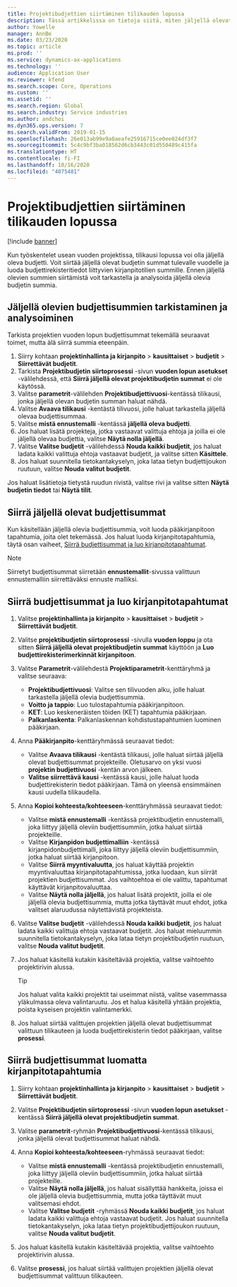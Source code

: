 ```yaml
---
title: Projektibudjettien siirtäminen tilikauden lopussa
description: Tässä artikkelissa on tietoja siitä, miten jäljellä olevat budjetin summat siirretään tuleville vuosille ja budjettirekisteritiedot luodaan.
author: Yowelle
manager: AnnBe
ms.date: 03/23/2020
ms.topic: article
ms.prod: ''
ms.service: dynamics-ax-applications
ms.technology: ''
audience: Application User
ms.reviewer: kfend
ms.search.scope: Core, Operations
ms.custom: ''
ms.assetid: ''
ms.search.region: Global
ms.search.industry: Service industries
ms.author: andchoi
ms.dyn365.ops.version: 7
ms.search.validFrom: 2019-01-15
ms.openlocfilehash: 26e013ab99e9a0aeafe25916715ce0ee024df3f7
ms.sourcegitcommit: 5c4c9bf3ba018562d6cb3443c01d550489c415fa
ms.translationtype: HT
ms.contentlocale: fi-FI
ms.lasthandoff: 10/16/2020
ms.locfileid: "4075481"
---
```

# <a name="transfer-project-budgets-at-fiscal-year-end"></a>Projektibudjettien siirtäminen tilikauden lopussa

[!include [banner](../includes/banner.md)]

Kun työskentelet usean vuoden projektissa, tilikausi lopussa voi olla jäljellä oleva budjetti. Voit siirtää jäljellä olevat budjetin summat tulevalle vuodelle ja luoda budjettirekisteritiedot liittyvien kirjanpitotilien summille. Ennen jäljellä olevien summien siirtämistä voit tarkastella ja analysoida jäljellä olevia budjetin summia.

## <a name="review-and-analyze-remaining-budget-amounts"></a>Jäljellä olevien budjettisummien tarkistaminen ja analysoiminen

Tarkista projektien vuoden lopun budjettisummat tekemällä seuraavat toimet, mutta älä siirrä summia eteenpäin.

1. Siirry kohtaan **projektinhallinta ja kirjanpito** > **kausittaiset** > **budjetit** > **Siirrettävät budjetit**. 
2. Tarkista **Projektibudjetin siirtoprosessi** -sivun **vuoden lopun asetukset** -välilehdessä, että **Siirrä jäljellä olevat projektibudjetin summat** ei ole käytössä.
3. Valitse **parametrit**-välilehden **Projektibudjettivuosi**-kentässä tilikausi, jonka jäljellä olevan budjetin summan haluat nähdä. 
4. Valitse **Avaava tilikausi** -kentästä tilivuosi, jolle haluat tarkastella jäljellä olevaa budjettisummaa. 
5. Valitse **mistä ennustemalli** -kentässä **jäljellä oleva budjetti**. 
6. Jos haluat lisätä projekteja, jotka vastaavat valittuja ehtoja ja joilla ei ole jäljellä olevaa budjettia, valitse **Näytä nolla jäljellä**.  
7. Valitse **Valitse budjetit** -välilehdessä **Nouda kaikki budjetit**, jos haluat ladata kaikki valittuja ehtoja vastaavat budjetit, ja valitse sitten **Käsittele**. 
8. Jos haluat suunnitella tietokantakyselyn, joka lataa tietyn budjettijoukon ruutuun, valitse **Nouda valitut budjetit**.

Jos haluat lisätietoja tietystä ruudun rivistä, valitse rivi ja valitse sitten **Näytä budjetin tiedot** tai **Näytä tilit**.

## <a name="carry-forward-remaining-budget-amounts"></a>Siirrä jäljellä olevat budjettisummat 

Kun käsitellään jäljellä olevia budjettisummia, voit luoda pääkirjanpitoon tapahtumia, joita olet tekemässä. Jos haluat luoda kirjanpitotapahtumia, täytä osan vaiheet, [Siirrä budjettisummat ja luo kirjanpitotapahtumat](#carry-forward). 

> [!NOTE]
> Siirretyt budjettisummat siirretään **ennustemallit**-sivussa valittuun ennustemalliin siirrettäväksi ennuste malliksi.  

## <a name="carry-forward-budget-amounts-and-create-general-ledger-transactions"></a><a name="carry-forward"></a>Siirrä budjettisummat ja luo kirjanpitotapahtumat

1.  Valitse **projektinhallinta ja kirjanpito** > **kausittaiset** > **budjetit** > **Siirrettävät budjetit**. 
2. Valitse **projektibudjetin siirtoprosessi** -sivulla **vuoden loppu** ja ota sitten **Siirrä jäljellä olevat projektibudjetin summat** käyttöön ja **Luo budjettirekisterimerkinnät kirjanpitoon**. 
3. Valitse **Parametrit**-välilehdestä **Projektiparametrit**-kenttäryhmä ja valitse seuraava:

   - **Projektibudjettivuosi**: Valitse sen tilivuoden alku, jolle haluat tarkastella jäljellä olevia budjettisummia. 
   - **Voitto ja tappio**: Luo tulostapahtumia pääkirjanpitoon. 
   -  **KET**: Luo keskeneräisten töiden (KET) tapahtumia pääkirjaan.
   -  **Palkanlaskenta**: Palkanlaskennan kohdistustapahtumien luominen pääkirjaan. 

5. Anna **Pääkirjanpito**-kenttäryhmässä seuraavat tiedot: 

   - Valitse **Avaava tilikausi** -kentästä tilikausi, jolle haluat siirtää jäljellä olevat budjettisummat projekteille. Oletusarvo on yksi vuosi **projektin budjettivuosi** -kentän arvon jälkeen.
   -  **Valitse siirrettävä kausi** -kentässä kausi, jolle haluat luoda budjettirekisterin tiedot pääkirjaan. Tämä on yleensä ensimmäinen kausi uudella tilikaudella.

6. Anna **Kopioi kohteesta/kohteeseen**-kenttäryhmässä seuraavat tiedot:

   - Valitse **mistä ennustemalli** -kentässä projektibudjetin ennustemalli, joka liittyy jäljellä oleviin budjettisummiin, jotka haluat siirtää projekteille. 
   - Valitse **Kirjanpidon budjettimalliin** -kentässä kirjanpidonbudjettimalli, joka liittyy jäljellä oleviin budjettisummiin, jotka haluat siirtää kirjanpitoon. 
   -  Valitse **Siirrä myyntivaluutta**, jos haluat käyttää projektin myyntivaluuttaa kirjanpitotapahtumissa, jotka luodaan, kun siirrät projektien budjettisummat. Jos vaihtoehtoa ei ole valittu, tapahtumat käyttävät kirjanpitovaluuttaa. 
   -  Valitse **Näytä nolla jäljellä**, jos haluat lisätä projektit, joilla ei ole jäljellä olevia budjettisummia, mutta jotka täyttävät muut ehdot, jotka valitset alaruudussa näytettävistä projekteista.

7. Valitse **Valitse budjetit** -välilehdessä **Nouda kaikki budjetit**, jos haluat ladata kaikki valittuja ehtoja vastaavat budjetit. Jos haluat mieluummin suunnitella tietokantakyselyn, joka lataa tietyn projektibudjetin ruutuun, valitse **Nouda valitut budjetit**.
8. Jos haluat käsitellä kutakin käsiteltävää projektia, valitse vaihtoehto projektirivin alussa.

    > [!TIP]
    > Jos haluat valita kaikki projektit tai useimmat niistä, valitse vasemmassa yläkulmassa oleva valintaruutu. Jos et halua käsitellä yhtään projektia, poista kyseisen projektin valintamerkki.

9. Jos haluat siirtää valittujen projektien jäljellä olevat budjettisummat valittuun tilikauteen ja luoda budjettirekisterin tiedot pääkirjaan, valitse **prosessi**.

## <a name="carry-forward-budget-amounts-without-creating-general-ledger-transactions"></a>Siirrä budjettisummat luomatta kirjanpitotapahtumia

1. Siirry kohtaan **projektinhallinta ja kirjanpito** > **kausittaiset** > **budjetit** > **Siirrettävät budjetit**.
2. Valitse **Projektibudjetin siirtoprosessi** -sivun **vuoden lopun asetukset** -kentässä **Siirrä jäljellä olevat projektibudjetin summat**.
3. Valitse **parametrit**-ryhmän **Projektibudjettivuosi**-kentässä tilikausi, jonka jäljellä olevat budjettisummat haluat nähdä.
4. Anna **Kopioi kohteesta/kohteeseen**-ryhmässä seuraavat tiedot:

   - Valitse **mistä ennustemalli** -kentässä projektibudjetin ennustemalli, joka liittyy jäljellä oleviin budjettisummiin, jotka haluat siirtää projekteille. 
   - Valitse **Näytä nolla jäljellä**, jos haluat sisällyttää hankkeita, joissa ei ole jäljellä olevia budjettisummia, mutta jotka täyttävät muut valitsemasi ehdot.
   - Valitse **Valitse budjetit** -ryhmässä **Nouda kaikki budjetit**, jos haluat ladata kaikki valittuja ehtoja vastaavat budjetit. Jos haluat suunnitella tietokantakyselyn, joka lataa tietyn projektibudjettijoukon ruutuun, valitse **Nouda valitut budjetit**.

5. Jos haluat käsitellä kutakin käsiteltävää projektia, valitse vaihtoehto projektirivin alussa. 
6. Valitse **prosessi**, jos haluat siirtää valittujen projektien jäljellä olevat budjettisummat valittuun tilikauteen.


